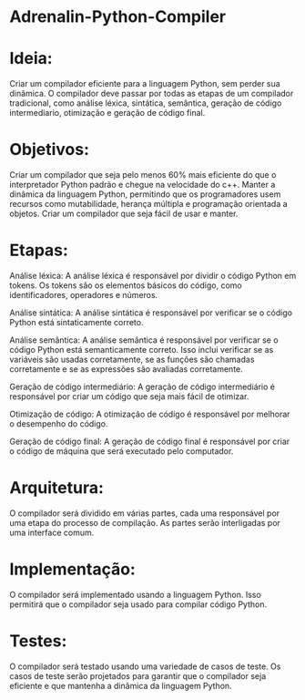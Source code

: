 # Adrenalin-Python-Compiler

# Ideia:

Criar um compilador eficiente para a linguagem Python, sem perder sua dinâmica. O compilador deve passar por todas as etapas de um compilador tradicional, como análise léxica, sintática, semântica, geração de código intermediario, otimização e geração de código final.

# Objetivos:

Criar um compilador que seja pelo menos 60% mais eficiente do que o interpretador Python padrão e chegue na velocidade do c++.
Manter a dinâmica da linguagem Python, permitindo que os programadores usem recursos como mutabilidade, herança múltipla e programação orientada a objetos.
Criar um compilador que seja fácil de usar e manter.

# Etapas:

Análise léxica: A análise léxica é responsável por dividir o código Python em tokens. Os tokens são os elementos básicos do código, como identificadores, operadores e números.

Análise sintática: A análise sintática é responsável por verificar se o código Python está sintaticamente correto.

Análise semântica: A análise semântica é responsável por verificar se o código Python está semanticamente correto. Isso inclui verificar se as variáveis são usadas corretamente, se as funções são chamadas corretamente e se as expressões são avaliadas corretamente.

Geração de código intermediário: A geração de código intermediário é responsável por criar um código que seja mais fácil de otimizar.

Otimização de código: A otimização de código é responsável por melhorar o desempenho do código.

Geração de código final: A geração de código final é responsável por criar o código de máquina que será executado pelo computador.

# Arquitetura:

O compilador será dividido em várias partes, cada uma responsável por uma etapa do processo de compilação. As partes serão interligadas por uma interface comum.

# Implementação:

O compilador será implementado usando a linguagem Python. Isso permitirá que o compilador seja usado para compilar código Python.

# Testes:

O compilador será testado usando uma variedade de casos de teste. Os casos de teste serão projetados para garantir que o compilador seja eficiente e que mantenha a dinâmica da linguagem Python.

